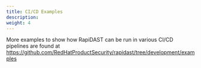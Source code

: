 ```yaml
---
title: CI/CD Examples
description: 
weight: 4
---
```


More examples to show how RapiDAST can be run in various CI/CD pipelines are found at https://github.com/RedHatProductSecurity/rapidast/tree/development/examples
